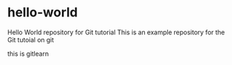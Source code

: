 # hello-world
Hello World repository for Git tutorial
This is an example repository for the Git tutoial on git

this is gitlearn
